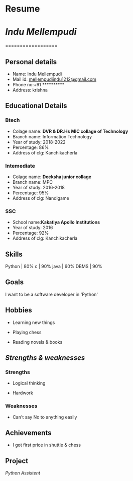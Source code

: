 # Resume

# *Indu Mellempudi*
==================

## Personal details
 
 - Name: Indu Mellempudi<br>
 - Mail id: mellempudiindu1212@gmail.com<br>
 - Phone no:+91 **********<br>
 - Address: krishna<br>
 
## Educational Details
  
  ### Btech 
  
  - Colage name: __DVR & DR.Hs MIC collage of Technology__<br>
  - Branch name: Information Technology<br>
  - Year of study: 2018-2022<br>
  - Percentage: 86%<br>
  - Address of clg: Kanchikacherla<br>

  ### Intemediate
  
  - Colage name: __Deeksha junior collage__ <br>
  - Branch name: MPC<br>
  - Year of study: 2016-2018<br>
  - Percentage: 95%<br>
  - Address of clg: Nandigame<br>

  ### SSC

  - School name:__Kakatiya Apollo Institutions__<br>
  - Year of study: 2016<br>
  - Percentage: 92%<br>
  - Address of clg: Kanchikacherla<br>

## Skills

 Python  |  80%
 c       |  90%
 java    |  60%
 DBMS    |  90%

## Goals

I want to be a software developer in 'Python'

## Hobbies 

- Learning new  things

- Playing chess

- Reading novels & books

## *Strengths & weaknesses*

 ### Strengths

- Logical thinking
 
- Hardwork

 ### Weaknesses

 - Can't say No to anything easily
 
## Achievements
 
 - I got first price in shuttle & chess

## Project
 
 *Python Assistent*
 



